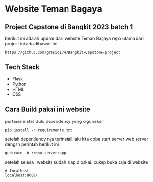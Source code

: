 # Website Teman Bagaya 
## Project Capstone di Bangkit 2023 batch 1 
berikut ini adalah update dari website Teman Bagaya 
repo utama dari project ini ada dibawah ini 

```
https://github.com/grasio174/Bangkit-Capstone-project
```

## Tech Stack 
- Flask
- Python
- HTML
- CSS 

## Cara Build pakai ini website 
pertama install dulu dependency yang digunakan 
```
pip install -r requirements.txt
```
setelah dependency nya terinstall lalu kita coba 
start server web server dengan perintah berikut ini
```
gunicorn -b :8080 server:app
```
setelah selesai. website sudah siap dipakai.
cukup buka saja di website 
```
# localhost 
localhost:8000/ 
```
